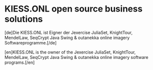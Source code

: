 # KIESS.ONL open source business solutions
<p>
  [de]Die KIESS.ONL ist Eigner der Jexercise JuliaSet, KnightTour, MendelLaw, SeqCrypt Java Swing & outanekka online imagery Softwareprogramme.[/de]
</p>
<p>
  [en]KIESS.ONL is the owner of the Jexercise JuliaSet, KnightTour, MendelLaw, SeqCrypt Java Swing & outanekka online imagery software programs.[/en]
</p>

